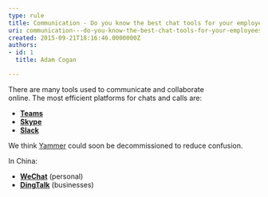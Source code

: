```yaml
---
type: rule
title: Communication - Do you know the best chat tools for your employees?
uri: communication---do-you-know-the-best-chat-tools-for-your-employees
created: 2015-09-21T18:16:46.0000000Z
authors:
- id: 1
  title: Adam Cogan

---
```


There are many tools used to communicate and collaborate online. The most efficient platforms for chats and calls are:

- [**Teams**](https&#58;//products.office.com/en-ca/microsoft-teams/group-chat-software)
- **[Skype](https&#58;//www.skype.com/)**
- **[Slack](https&#58;//slack.com/)**


We think [Yammer](https&#58;//www.yammer.com/) could soon be decommissioned to reduce confusion.

In China:

- **[WeChat](https&#58;//web.wechat.com/)**  (personal)
- **[DingTalk](https&#58;//www.dingtalk.com/en)**  (businesses)
